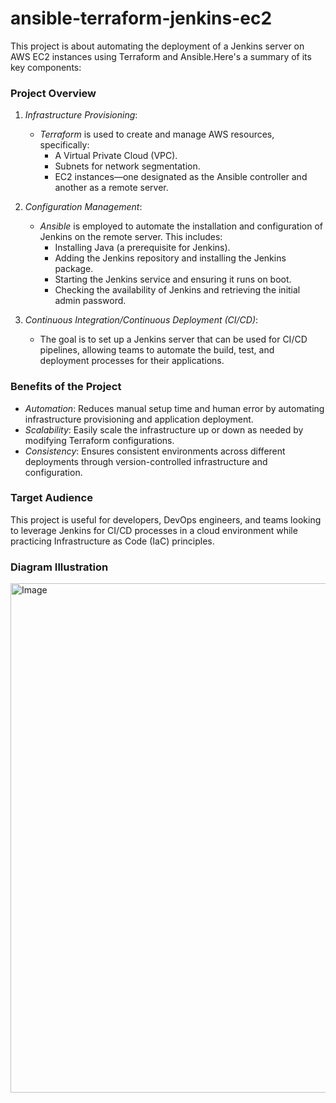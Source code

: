 # ansible-terraform-jenkins-ec2
This project is about automating the deployment of a Jenkins server on AWS EC2 instances using Terraform and Ansible.Here's a summary of its key components:

### Project Overview

1. *Infrastructure Provisioning*:
   - *Terraform* is used to create and manage AWS resources, specifically:
     - A Virtual Private Cloud (VPC).
     - Subnets for network segmentation.
     - EC2 instances—one designated as the Ansible controller and another as a remote server.

2. *Configuration Management*:
   - *Ansible* is employed to automate the installation and configuration of Jenkins on the remote server. This includes:
     - Installing Java (a prerequisite for Jenkins).
     - Adding the Jenkins repository and installing the Jenkins package.
     - Starting the Jenkins service and ensuring it runs on boot.
     - Checking the availability of Jenkins and retrieving the initial admin password.

3. *Continuous Integration/Continuous Deployment (CI/CD)*:
   - The goal is to set up a Jenkins server that can be used for CI/CD pipelines, allowing teams to automate the build, test, and deployment processes for their applications.

### Benefits of the Project

- *Automation*: Reduces manual setup time and human error by automating infrastructure provisioning and application deployment.
- *Scalability*: Easily scale the infrastructure up or down as needed by modifying Terraform configurations.
- *Consistency*: Ensures consistent environments across different deployments through version-controlled infrastructure and configuration.

### Target Audience

This project is useful for developers, DevOps engineers, and teams looking to leverage Jenkins for CI/CD processes in a cloud environment while practicing Infrastructure as Code (IaC) principles.

### Diagram Illustration

<img width="1732" height="815" alt="Image" src="https://github.com/user-attachments/assets/fff57555-fc39-4d4f-8b3f-e655a7c589e7" />